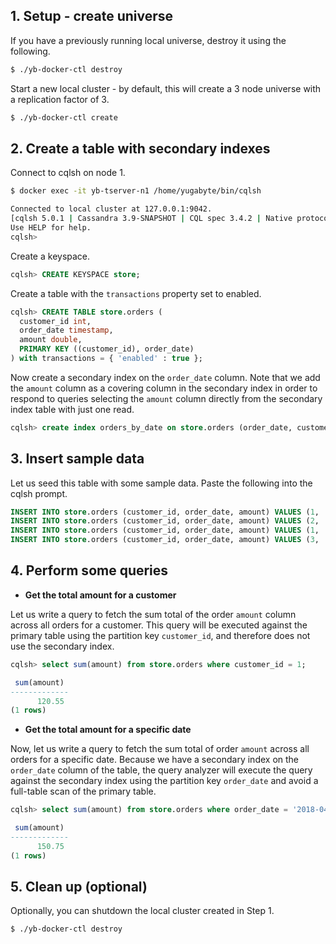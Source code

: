 ## 1. Setup - create universe

If you have a previously running local universe, destroy it using the following.

```{.sh .copy .separator-dollar}
$ ./yb-docker-ctl destroy
```

Start a new local cluster - by default, this will create a 3 node universe with a replication factor of 3.

```{.sh .copy .separator-dollar}
$ ./yb-docker-ctl create
```


## 2. Create a table with secondary indexes

Connect to cqlsh on node 1.

```{.sh .copy .separator-dollar}
$ docker exec -it yb-tserver-n1 /home/yugabyte/bin/cqlsh
```
```sh
Connected to local cluster at 127.0.0.1:9042.
[cqlsh 5.0.1 | Cassandra 3.9-SNAPSHOT | CQL spec 3.4.2 | Native protocol v4]
Use HELP for help.
cqlsh>
```

Create a keyspace.

```{.sql .copy .separator-gt}
cqlsh> CREATE KEYSPACE store;
```

Create a table with the `transactions` property set to enabled.

```{.sql .copy .separator-gt}
cqlsh> CREATE TABLE store.orders (
  customer_id int,
  order_date timestamp,
  amount double,
  PRIMARY KEY ((customer_id), order_date)
) with transactions = { 'enabled' : true };
```

Now create a secondary index on the `order_date` column. Note that we add the `amount` column as a covering column in the secondary index in order to respond to queries selecting the `amount` column directly from the secondary index table with just one read.

```{.sql .copy .separator-gt}
cqlsh> create index orders_by_date on store.orders (order_date, customer_id) covering (amount);
```


## 3. Insert sample data

Let us seed this table with some sample data. Paste the following into the cqlsh prompt.

```{.sql .copy}
INSERT INTO store.orders (customer_id, order_date, amount) VALUES (1, '2018-04-02', 100.30);
INSERT INTO store.orders (customer_id, order_date, amount) VALUES (2, '2018-04-02', 50.45);
INSERT INTO store.orders (customer_id, order_date, amount) VALUES (1, '2018-04-06', 20.25);
INSERT INTO store.orders (customer_id, order_date, amount) VALUES (3, '2018-04-06', 200.80);
```


## 4. Perform some queries

- **Get the total amount for a customer**

Let us write a query to fetch the sum total of the order `amount` column across all orders for a customer. This query will be executed against the primary table using the partition key `customer_id`, and therefore does not use the secondary index.

```{.sql .copy .separator-gt}
cqlsh> select sum(amount) from store.orders where customer_id = 1;
```
```sql
 sum(amount)
-------------
      120.55
(1 rows)
```

- **Get the total amount for a specific date**

Now, let us write a query to fetch the sum total of order `amount` across all orders for a specific date. Because we have a secondary index on the `order_date` column of the table, the query analyzer will execute the query against the secondary index using the partition key `order_date` and avoid a full-table scan of the primary table.

```{.sql .copy .separator-gt}
cqlsh> select sum(amount) from store.orders where order_date = '2018-04-02';
```
```sql
 sum(amount)
-------------
      150.75
(1 rows)
```

## 5. Clean up (optional)

Optionally, you can shutdown the local cluster created in Step 1.


```{.sh .copy .separator-dollar}
$ ./yb-docker-ctl destroy
```
